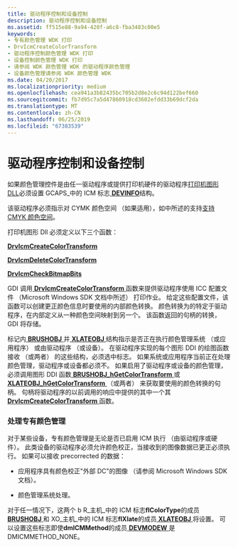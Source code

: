 ```yaml
---
title: 驱动程序控制和设备控制
description: 驱动程序控制和设备控制
ms.assetid: ff515e88-9a94-420f-a6c8-fba3483c00e5
keywords:
- 专有颜色管理 WDK 打印
- DrvIcmCreateColorTransform
- 驱动程序控制颜色管理 WDK 打印
- 设备控制颜色管理 WDK 打印
- 请参阅 WDK 颜色管理 WDK 的驱动程序颜色管理
- 设备颜色管理请参阅 WDK 颜色管理 WDK
ms.date: 04/20/2017
ms.localizationpriority: medium
ms.openlocfilehash: cea941a3b82435bc705b2d8e2c6c94d122bef660
ms.sourcegitcommit: fb7d95c7a5d47860918cd3602efdd33b69dcf2da
ms.translationtype: MT
ms.contentlocale: zh-CN
ms.lasthandoff: 06/25/2019
ms.locfileid: "67383539"
---
```

# <a name="driver-control-and-device-control"></a>驱动程序控制和设备控制





如果颜色管理控件是由任一驱动程序或提供打印机硬件的驱动程序[打印机图形 DLL](printer-graphics-dll.md)必须设置 GCAPS\_中的 ICM 标志[ **DEVINFO**](https://docs.microsoft.com/windows/desktop/api/winddi/ns-winddi-tagdevinfo)结构。

该驱动程序必须指示对 CYMK 颜色空间 （如果适用），如中所述的支持[支持 CMYK 颜色空间](supporting-cmyk-color-space.md)。

打印机图形 Dll 必须定义以下三个函数：

[**DrvIcmCreateColorTransform**](https://docs.microsoft.com/windows/desktop/api/winddi/nf-winddi-drvicmcreatecolortransform)

[**DrvIcmDeleteColorTransform**](https://docs.microsoft.com/windows/desktop/api/winddi/nf-winddi-drvicmdeletecolortransform)

[**DrvIcmCheckBitmapBits**](https://docs.microsoft.com/windows/desktop/api/winddi/nf-winddi-drvicmcheckbitmapbits)

GDI 调用[ **DrvIcmCreateColorTransform** ](https://docs.microsoft.com/windows/desktop/api/winddi/nf-winddi-drvicmcreatecolortransform)函数来提供驱动程序使用 ICC 配置文件 （Microsoft Windows SDK 文档中所述） 打印作业。 给定这些配置文件，该函数可以创建更正颜色信息时要使用的内部颜色转换。 颜色转换为的特定于驱动程序，在内部定义从一种颜色空间映射到另一个。 该函数返回的句柄的转换，GDI 将存储。

标记内[ **BRUSHOBJ** ](https://docs.microsoft.com/windows/desktop/api/winddi/ns-winddi-_brushobj)并[ **XLATEOBJ** ](https://docs.microsoft.com/windows/desktop/api/winddi/ns-winddi-_xlateobj)结构指示是否正在执行颜色管理系统 （或应用程序） 或由驱动程序 （或设备）。 在驱动程序实现的每个图形 DDI 的绘图函数接收 （或两者） 的这些结构，必须选中标志。 如果系统或应用程序当前正在处理颜色管理，驱动程序或设备都必须不。 如果启用了驱动程序或设备的颜色管理，必须调用图形 DDI 函数[ **BRUSHOBJ\_hGetColorTransform** ](https://docs.microsoft.com/windows/desktop/api/winddi/nf-winddi-brushobj_hgetcolortransform)或[ **XLATEOBJ\_hGetColorTransform** ](https://docs.microsoft.com/windows/desktop/api/winddi/nf-winddi-xlateobj_hgetcolortransform) （或两者） 来获取要使用的颜色转换的句柄。 句柄将驱动程序的以前调用的响应中提供的其中一个其[ **DrvIcmCreateColorTransform** ](https://docs.microsoft.com/windows/desktop/api/winddi/nf-winddi-drvicmcreatecolortransform)函数。

### <a name="handling-proprietary-color-management"></a>处理专有颜色管理

对于某些设备，专有颜色管理是无论是否已启用 ICM 执行 （由驱动程序或硬件）。 此类设备的驱动程序必须允许颜色校正，当接收到的图像数据已更正必须执行。 如果可以接收 precorrected 的数据：

-   应用程序具有颜色校正"外部 DC"的图像 （请参阅 Microsoft Windows SDK 文档）。

-   颜色管理系统处理。

对于任一情况下，这两个 b R\_主机\_中的 ICM 标志**flColorType**的成员[ **BRUSHOBJ** ](https://docs.microsoft.com/windows/desktop/api/winddi/ns-winddi-_brushobj)和 XO\_主机\_中的 ICM 标志**flXlate**的成员[ **XLATEOBJ** ](https://docs.microsoft.com/windows/desktop/api/winddi/ns-winddi-_xlateobj)将设置。 可以设置这些标志即使**dmICMMethod**的成员[ **DEVMODEW** ](https://docs.microsoft.com/windows/desktop/api/wingdi/ns-wingdi-_devicemodew)是 DMICMMETHOD\_NONE。

 

 




